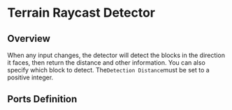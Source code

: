 <script setup lang="ts">
import ElectricConnection from "../../../components/ElectricElement/ElectricConnection";
import ElectricConnectorType from "../../../components/ElectricElement/ElectricConnectorType";
import ElectricConnectorDirection from "../../../components/ElectricElement/ElectricConnectorDirection";
import ElectricConnectionDisplayMode from "../../../components/ElectricElement/ElectricConnectionDisplayMode";
import IOPort from "../../../components/ElectricElement/IOPort";
import ElectricElement from "../../../components/ElectricElement/ElectricElement.vue";

let connections = [
    new ElectricConnection(ElectricConnectorDirection.Top, ElectricConnectorType.Output, ElectricConnectionDisplayMode.BitWidth, [
        new IOPort(1, 32, "Block Value", "The value of the nearest block detected")
    ]),
    new ElectricConnection(ElectricConnectorDirection.Right, ElectricConnectorType.Input, ElectricConnectionDisplayMode.BitWidth, [
        new IOPort(1, 12, "Detection Distance", "Set how many blocks should the detector detect. When this is 0, the detector will not do anything."),
        new IOPort(13, 13, "Whether Check Block Data", "See`Specify Block Data`"),
        new IOPort(14, 14, "Whether Ignore Fluid", "If this is 1, the detector will ignore fluid blocks like water and magma.  \nThis option has higher priority than`Specify Block Content`"),
        new IOPort(15, 32, "Empty", "No effect.")
    ]),
        new ElectricConnection(ElectricConnectorDirection.Bottom, ElectricConnectorType.Output, ElectricConnectionDisplayMode.BitWidth, [
        new IOPort(1, 32, "Result Distance", "The distance of nearest block detected, in blocks.")
    ]),
    new ElectricConnection(ElectricConnectorDirection.Left, ElectricConnectorType.Input, ElectricConnectionDisplayMode.BitWidth, [
        new IOPort(1, 10, "Specify Block Content", "If this is greater than 0, the detector will only detect the block with the same block content."),
        new IOPort(11, 14, "Empty", "No effect."),
        new IOPort(15, 32, "Specify Block Data", "If`Specify Block Content`is greater than 0 and`Whether Check Block Data`is 1, the detector will also check whether the data of block equals to this.")
    ]),
        new ElectricConnection(ElectricConnectorDirection.In, ElectricConnectorType.Output, ElectricConnectionDisplayMode.BitWidth, [
        new IOPort(1, 32, "Continuous Count", "If the block, which meets the conditions, is detected, the detector will continue detecting until a block not the first one.")
    ])
];
</script>

# Terrain Raycast Detector <Badge text="v1.0" type="info"/>

## Overview

When any input changes, the detector will detect the blocks in the direction it faces, then return the distance and other information. You can also specify which block to detect.
The`Detection Distance`must be set to a positive integer.

## Ports Definition

<ElectricElement imgAltPrefix="Terrain Raycast Detector" :connections="connections" imgSrc="/images/expand/sensors/GVTerrainRaycastDetectorBlock.webp"/>